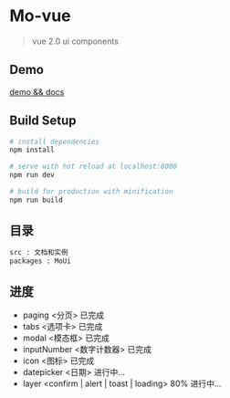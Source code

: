 # Mo-vue

> vue 2.0 ui components


## Demo

[demo && docs](https://s-mohan.github.io/demo/mo-vue/)

## Build Setup

``` bash
# install dependencies
npm install

# serve with hot reload at localhost:8080
npm run dev

# build for production with minification
npm run build

```

## 目录

``` html 
src : 文档和实例
packages : MoUi
```

## 进度

- paging <分页> 已完成
- tabs <选项卡> 已完成
- modal <模态框> 已完成
- inputNumber <数字计数器> 已完成
- icon <图标> 已完成
- datepicker <日期> 进行中...
- layer <confirm | alert | toast | loading> 80% 进行中...